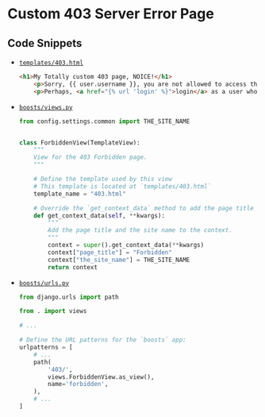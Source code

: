 # Custom 403 Server Error Page

## Code Snippets

* [`templates/403.html`](../templates/403.html)

    ```html
    <h1>My Totally custom 403 page, NOICE!</h1>
        <p>Sorry, {{ user.username }}, you are not allowed to access this page.</p>
        <p>Perhaps, <a href="{% url 'login' %}">login</a> as a user who has their Registration Accepted, or contact the site administrator.</p>
    ```

* [`boosts/views.py`](../boosts/views.py)

    ```python
    from config.settings.common import THE_SITE_NAME


    class ForbiddenView(TemplateView):
        """
        View for the 403 Forbidden page.
        """

        # Define the template used by this view
        # This template is located at `templates/403.html`
        template_name = "403.html"

        # Override the `get_context_data` method to add the page title and the site name to the context:
        def get_context_data(self, **kwargs):
            """
            Add the page title and the site name to the context.
            """
            context = super().get_context_data(**kwargs)
            context["page_title"] = "Forbidden"
            context["the_site_name"] = THE_SITE_NAME
            return context
    ```

* [`boosts/urls.py`](../boosts/urls.py)

    ```python
    from django.urls import path

    from . import views

    # ...

    # Define the URL patterns for the `boosts` app:
    urlpatterns = [
        # ...
        path(
            '403/',
            views.ForbiddenView.as_view(),
            name='forbidden',
        ),
        # ...
    ]
    ```